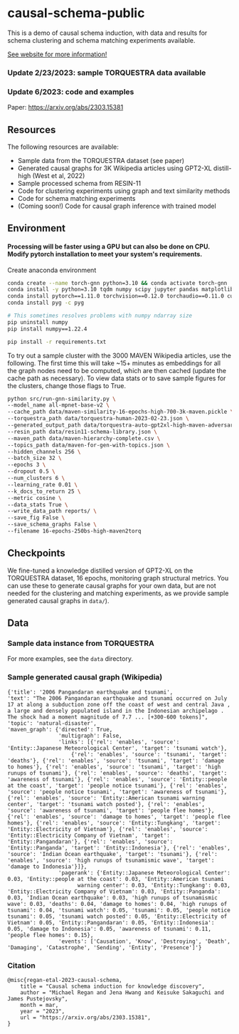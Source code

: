 # causal-schema-public

This is a demo of causal schema induction, with data and results for schema clustering and schema matching experiments available.

[See website for more information!](https://fd-semantics.github.io/ "Causal schema public website")

### Update 2/23/2023: sample TORQUESTRA data available

### Update 6/2023: code and examples

Paper: https://arxiv.org/abs/2303.15381


## Resources

The following resources are available:
* Sample data from the TORQUESTRA dataset (see paper)
* Generated causal graphs for 3K Wikipedia articles using GPT2-XL distill-high (West et al, 2022)
* Sample processed schema from RESIN-11
* Code for clustering experiments using graph and text similarity methods
* Code for schema matching experiments
* (Coming soon!) Code for causal graph inference with trained model

## Environment 

#### Processing will be faster using a GPU but can also be done on CPU. Modify pytorch installation to meet your system's requirements.

Create anaconda environment
```bash
conda create --name torch-gnn python=3.10 && conda activate torch-gnn
conda install -y python=3.10 tqdm numpy scipy jupyter pandas matplotlib
conda install pytorch==1.11.0 torchvision==0.12.0 torchaudio==0.11.0 cudatoolkit=11.3 -c pytorch
conda install pyg -c pyg

# This sometimes resolves problems with numpy ndarray size
pip uninstall numpy
pip install numpy==1.22.4

pip install -r requirements.txt
```

To try out a sample cluster with the 3000 MAVEN Wikipedia articles, use the following. The first time this will take ~15+ minutes as embeddings for all the graph nodes need to be computed, which are then cached (update the cache path as necessary). To view data stats or to save sample figures for the clusters, change those flags to True.

```bash
python src/run-gnn-similarity.py \
--model_name all-mpnet-base-v2 \
--cache_path data/maven-similarity-16-epochs-high-700-3k-maven.pickle \
--torquestra_path data/torquestra-human-2023-02-23.json \
--generated_output_path data/torquestra-auto-gpt2xl-high-maven-adversarial-16epochs-650block_size-2023-02-12.json \
--resin_path data/resin11-schema-library.json \
--maven_path data/maven-hierarchy-complete.csv \
--topics_path data/maven-for-gen-with-topics.json \
--hidden_channels 256 \
--batch_size 32 \
--epochs 3 \
--dropout 0.5 \
--num_clusters 6 \
--learning_rate 0.01 \
--k_docs_to_return 25 \
--metric cosine \
--data_stats True \
--write_data_path reports/ \
--save_fig False \
--save_schema_graphs False \
--filename 16-epochs-250bs-high-maven2torq
```

## Checkpoints

We fine-tuned a knowledge distilled version of GPT2-XL on the TORQUESTRA dataset, 16 epochs, monitoring graph structural metrics. You can use these to generate causal graphs for your own data, but are not needed for the clustering and matching experiments, as we provide sample generated causal graphs in ```data/```).


## Data
### Sample data instance from TORQUESTRA

For more examples, see the ```data``` directory.

### Sample generated causal graph (Wikipedia)

```
{'title': '2006 Pangandaran earthquake and tsunami', 
'text': "The 2006 Pangandaran earthquake and tsunami occurred on July 17 at along a subduction zone off the coast of west and central Java , a large and densely populated island in the Indonesian archipelago . The shock had a moment magnitude of 7.7 ... [+300-600 tokens]", 
'topic': 'natural-disaster', 
'maven_graph': {'directed': True, 
                'multigraph': False, 
                'links': [{'rel': 'enables', 'source': 'Entity::Japanese Meteorological Center', 'target': 'tsunami watch'}, 
                    {'rel': 'enables', 'source': 'tsunami', 'target': 'deaths'}, {'rel': 'enables', 'source': 'tsunami', 'target': 'damage to homes'}, {'rel': 'enables', 'source': 'tsunami', 'target': 'high runups of tsunami'}, {'rel': 'enables', 'source': 'deaths', 'target': 'awareness of tsunami'}, {'rel': 'enables', 'source': 'Entity::people at the coast', 'target': 'people notice tsunami'}, {'rel': 'enables', 'source': 'people notice tsunami', 'target': 'awareness of tsunami'}, {'rel': 'enables', 'source': 'Entity::American tsunami warning center', 'target': 'tsunami watch posted'}, {'rel': 'enables', 'source': 'awareness of tsunami', 'target': 'people flee homes'}, {'rel': 'enables', 'source': 'damage to homes', 'target': 'people flee homes'}, {'rel': 'enables', 'source': 'Entity::Tungkang', 'target': 'Entity::Electricity of Vietnam'}, {'rel': 'enables', 'source': 'Entity::Electricity Company of Vietnam', 'target': 'Entity::Pangandaran'}, {'rel': 'enables', 'source': 'Entity::Panganda', 'target': 'Entity::Indonesia'}, {'rel': 'enables', 'source': 'Indian Ocean earthquake', 'target': 'tsunami'}, {'rel': 'enables', 'source': 'high runups of tsunamismic wave', 'target': 'damage to Indonesia'}]}, 
                'pagerank': {'Entity::Japanese Meteorological Center': 0.03, 'Entity::people at the coast': 0.03, 'Entity::American tsunami   
                      warning center': 0.03, 'Entity::Tungkang': 0.03, 'Entity::Electricity Company of Vietnam': 0.03, 'Entity::Panganda': 0.03, 'Indian Ocean earthquake': 0.03, 'high runups of tsunamismic wave': 0.03, 'deaths': 0.04, 'damage to homes': 0.04, 'high runups of tsunami': 0.04, 'tsunami watch': 0.05, 'tsunami': 0.05, 'people notice tsunami': 0.05, 'tsunami watch posted': 0.05, 'Entity::Electricity of Vietnam': 0.05, 'Entity::Pangandaran': 0.05, 'Entity::Indonesia': 0.05, 'damage to Indonesia': 0.05, 'awareness of tsunami': 0.11, 'people flee homes': 0.15}, 
                'events': ['Causation', 'Know', 'Destroying', 'Death', 'Damaging', 'Catastrophe', 'Sending', 'Entity', 'Presence']'}
```


### Citation

```
@misc{regan-etal-2023-causal-schema,
    title = "Causal schema induction for knowledge discovery",
    author = "Michael Regan and Jena Hwang and Keisuke Sakaguchi and James Pustejovsky",
    month = mar,
    year = "2023",
    url = "https://arxiv.org/abs/2303.15381",
}
```